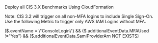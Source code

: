 Deploy all CIS 3.X Benchmarks Using CloudFormation

Note:  CIS 3.2 will trigger on all non-MFA logins to include Single Sign-On.  Use the following Metric to trigger only AWS IAM Logins without MFA.

($.eventName = \"ConsoleLogin\") && 
($.additionalEventData.MFAUsed !=\"Yes\") &&
($.additionalEventData.SamlProviderArn NOT EXISTS)
